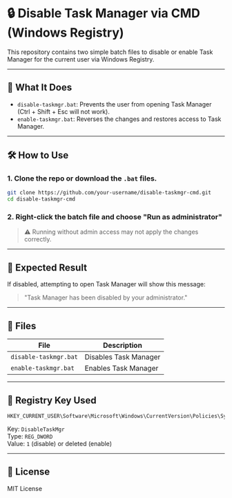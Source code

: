 # 🔒 Disable Task Manager via CMD (Windows Registry)

This repository contains two simple batch files to disable or enable Task Manager for the current user via Windows Registry.

---

## 🧩 What It Does

- `disable-taskmgr.bat`: Prevents the user from opening Task Manager (Ctrl + Shift + Esc will not work).
- `enable-taskmgr.bat`: Reverses the changes and restores access to Task Manager.

---

## 🛠 How to Use

### 1. Clone the repo or download the `.bat` files.

```bash
git clone https://github.com/your-username/disable-taskmgr-cmd.git
cd disable-taskmgr-cmd
```

### 2. Right-click the batch file and choose **"Run as administrator"**

> ⚠️ Running without admin access may not apply the changes correctly.

---

## 🧪 Expected Result

If disabled, attempting to open Task Manager will show this message:

> "Task Manager has been disabled by your administrator."

---

## 📁 Files

| File | Description |
|------|-------------|
| `disable-taskmgr.bat` | Disables Task Manager |
| `enable-taskmgr.bat`  | Enables Task Manager  |

---

## 📌 Registry Key Used

```reg
HKEY_CURRENT_USER\Software\Microsoft\Windows\CurrentVersion\Policies\System
```

Key: `DisableTaskMgr`  
Type: `REG_DWORD`  
Value: `1` (disable) or deleted (enable)

---

## 📜 License

MIT License
